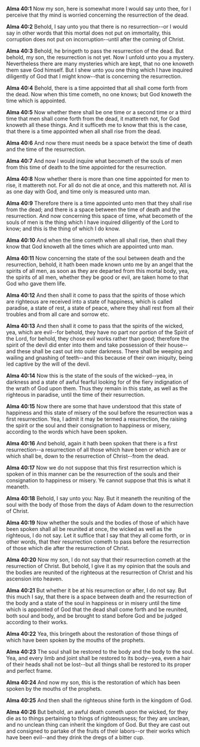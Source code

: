 **Alma 40:1** Now my son, here is somewhat more I would say unto thee, for I perceive that thy mind is worried concerning the resurrection of the dead.

**Alma 40:2** Behold, I say unto you that there is no resurrection--or I would say in other words that this mortal does not put on immortality, this corruption does not put on incorruption--until after the coming of Christ.

**Alma 40:3** Behold, he bringeth to pass the resurrection of the dead. But behold, my son, the resurrection is not yet. Now I unfold unto you a mystery. Nevertheless there are many mysteries which are kept, that no one knoweth them save God himself. But I shew unto you one thing which I have inquired diligently of God that I might know--that is concerning the resurrection.

**Alma 40:4** Behold, there is a time appointed that all shall come forth from the dead. Now when this time cometh, no one knows; but God knoweth the time which is appointed.

**Alma 40:5** Now whether there shall be one time or a second time or a third time that men shall come forth from the dead, it mattereth not, for God knoweth all these things. And it sufficeth me to know that this is the case, that there is a time appointed when all shall rise from the dead.

**Alma 40:6** And now there must needs be a space betwixt the time of death and the time of the resurrection.

**Alma 40:7** And now I would inquire what becometh of the souls of men from this time of death to the time appointed for the resurrection.

**Alma 40:8** Now whether there is more than one time appointed for men to rise, it mattereth not. For all do not die at once, and this mattereth not. All is as one day with God, and time only is measured unto man.

**Alma 40:9** Therefore there is a time appointed unto men that they shall rise from the dead; and there is a space between the time of death and the resurrection. And now concerning this space of time, what becometh of the souls of men is the thing which I have inquired diligently of the Lord to know; and this is the thing of which I do know.

**Alma 40:10** And when the time cometh when all shall rise, then shall they know that God knoweth all the times which are appointed unto man.

**Alma 40:11** Now concerning the state of the soul between death and the resurrection, behold, it hath been made known unto me by an angel that the spirits of all men, as soon as they are departed from this mortal body, yea, the spirits of all men, whether they be good or evil, are taken home to that God who gave them life.

**Alma 40:12** And then shall it come to pass that the spirits of those which are righteous are received into a state of happiness, which is called paradise, a state of rest, a state of peace, where they shall rest from all their troubles and from all care and sorrow etc.

**Alma 40:13** And then shall it come to pass that the spirits of the wicked, yea, which are evil--for behold, they have no part nor portion of the Spirit of the Lord, for behold, they chose evil works rather than good; therefore the spirit of the devil did enter into them and take possession of their house--and these shall be cast out into outer darkness. There shall be weeping and wailing and gnashing of teeth--and this because of their own iniquity, being led captive by the will of the devil.

**Alma 40:14** Now this is the state of the souls of the wicked--yea, in darkness and a state of awful fearful looking for of the fiery indignation of the wrath of God upon them. Thus they remain in this state, as well as the righteous in paradise, until the time of their resurrection.

**Alma 40:15** Now there are some that have understood that this state of happiness and this state of misery of the soul before the resurrection was a first resurrection. Yea, I admit it may be termed a resurrection, the raising the spirit or the soul and their consignation to happiness or misery, according to the words which have been spoken.

**Alma 40:16** And behold, again it hath been spoken that there is a first resurrection--a resurrection of all those which have been or which are or which shall be, down to the resurrection of Christ--from the dead.

**Alma 40:17** Now we do not suppose that this first resurrection which is spoken of in this manner can be the resurrection of the souls and their consignation to happiness or misery. Ye cannot suppose that this is what it meaneth.

**Alma 40:18** Behold, I say unto you: Nay. But it meaneth the reuniting of the soul with the body of those from the days of Adam down to the resurrection of Christ.

**Alma 40:19** Now whether the souls and the bodies of those of which have been spoken shall all be reunited at once, the wicked as well as the righteous, I do not say. Let it suffice that I say that they all come forth, or in other words, that their resurrection cometh to pass before the resurrection of those which die after the resurrection of Christ.

**Alma 40:20** Now my son, I do not say that their resurrection cometh at the resurrection of Christ. But behold, I give it as my opinion that the souls and the bodies are reunited of the righteous at the resurrection of Christ and his ascension into heaven.

**Alma 40:21** But whether it be at his resurrection or after, I do not say. But this much I say, that there is a space between death and the resurrection of the body and a state of the soul in happiness or in misery until the time which is appointed of God that the dead shall come forth and be reunited, both soul and body, and be brought to stand before God and be judged according to their works.

**Alma 40:22** Yea, this bringeth about the restoration of those things of which have been spoken by the mouths of the prophets.

**Alma 40:23** The soul shall be restored to the body and the body to the soul. Yea, and every limb and joint shall be restored to its body--yea, even a hair of their heads shall not be lost--but all things shall be restored to its proper and perfect frame.

**Alma 40:24** And now my son, this is the restoration of which has been spoken by the mouths of the prophets.

**Alma 40:25** And then shall the righteous shine forth in the kingdom of God.

**Alma 40:26** But behold, an awful death cometh upon the wicked, for they die as to things pertaining to things of righteousness; for they are unclean, and no unclean thing can inherit the kingdom of God. But they are cast out and consigned to partake of the fruits of their labors--or their works which have been evil--and they drink the dregs of a bitter cup.

